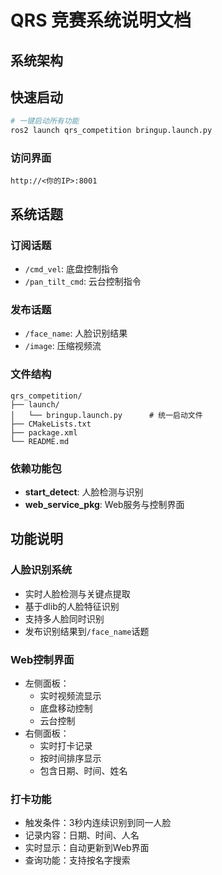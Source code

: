 # QRS 竞赛系统说明文档

## 系统架构


## 快速启动

```bash
# 一键启动所有功能
ros2 launch qrs_competition bringup.launch.py
```

### 访问界面
```
http://<你的IP>:8001
```

## 系统话题

### 订阅话题
- `/cmd_vel`: 底盘控制指令
- `/pan_tilt_cmd`: 云台控制指令

### 发布话题
- `/face_name`: 人脸识别结果
- `/image`: 压缩视频流



### 文件结构
```
qrs_competition/
├── launch/
│   └── bringup.launch.py      # 统一启动文件
├── CMakeLists.txt
├── package.xml
└── README.md
```

### 依赖功能包
- **start_detect**: 人脸检测与识别
- **web_service_pkg**: Web服务与控制界面

## 功能说明

### 人脸识别系统
- 实时人脸检测与关键点提取
- 基于dlib的人脸特征识别
- 支持多人脸同时识别
- 发布识别结果到`/face_name`话题

### Web控制界面
- 左侧面板：
  - 实时视频流显示
  - 底盘移动控制
  - 云台控制
- 右侧面板：
  - 实时打卡记录
  - 按时间排序显示
  - 包含日期、时间、姓名

### 打卡功能
- 触发条件：3秒内连续识别到同一人脸
- 记录内容：日期、时间、人名
- 实时显示：自动更新到Web界面
- 查询功能：支持按名字搜索

